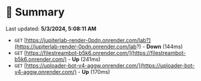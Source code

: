 # 📖 Summary
Last updated: **5/3/2024, 5:08:11 AM**

- `GET` [https://jupiterlab-render-0pdn.onrender.com/lab?](https://jupiterlab-render-0pdn.onrender.com/lab?) - **Down** (144ms)
- `GET` [https://filestreambot-b5k6.onrender.com/](https://filestreambot-b5k6.onrender.com/) - **Up** (241ms)
- `GET` [https://uploader-bot-v4-aggw.onrender.com/](https://uploader-bot-v4-aggw.onrender.com/) - **Up** (170ms)
